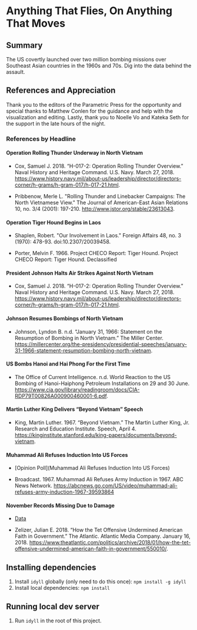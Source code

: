 # Anything That Flies, On Anything That Moves

## Summary

The US covertly launched over two million bombing missions over Southeast Asian countries in the 1960s and 70s. Dig into the data behind the assault.

## References and Appreciation

Thank you to the editors of the Parametric Press for the opportunity and special thanks to Matthew Conlen for the guidance and help with the visualization and editing. Lastly, thank you to Noelle Vo and Kateka Seth for the support in the late hours of the night.

### References by Headline

#### Operation Rolling Thunder Underway in North Vietnam

- Cox, Samuel J. 2018. “H-017-2: Operation Rolling Thunder Overview.” Naval History and Heritage Command. U.S. Navy. March 27, 2018. https://www.history.navy.mil/about-us/leadership/director/directors-corner/h-grams/h-gram-017/h-017-21.html.

- Pribbenow, Merle L. "Rolling Thunder and Linebacker Campaigns: The North Vietnamese View." The Journal of American-East Asian Relations 10, no. 3/4 (2001): 197-210. http://www.jstor.org/stable/23613043.

#### Operation Tiger Hound Begins in Laos

- Shaplen, Robert. "Our Involvement in Laos." Foreign Affairs 48, no. 3 (1970): 478-93. doi:10.2307/20039458.

- Porter, Melvin F. 1966. Project CHECO Report: Tiger Hound. Project CHECO Report: Tiger Hound. Declassified

#### President Johnson Halts Air Strikes Against North Vietnam

- Cox, Samuel J. 2018. “H-017-2: Operation Rolling Thunder Overview.” Naval History and Heritage Command. U.S. Navy. March 27, 2018. https://www.history.navy.mil/about-us/leadership/director/directors-corner/h-grams/h-gram-017/h-017-21.html.

#### Johnson Resumes Bombings of North Vietnam
- Johnson, Lyndon B. n.d. “January 31, 1966: Statement on the Resumption of Bombing in North Vietnam.” The Miller Center. https://millercenter.org/the-presidency/presidential-speeches/january-31-1966-statement-resumption-bombing-north-vietnam.

#### US Bombs Hanoi and Hai Phong For the First Time
- The Office of Current Intelligence. n.d. World Reaction to the US Bombing of Hanoi-Haiphong Petroleum Installations on 29 and 30 June. https://www.cia.gov/library/readingroom/docs/CIA-RDP79T00826A000900460001-6.pdf.

#### Martin Luther King Delivers “Beyond Vietnam” Speech
- King, Martin Luther. 1967. “Beyond Vietnam.” The Martin Luther King, Jr. Research and Education Institute. Speech, April 4. https://kinginstitute.stanford.edu/king-papers/documents/beyond-vietnam.

#### Muhammad Ali Refuses Induction Into US Forces
- [Opinion Poll](Muhammad Ali Refuses Induction Into US Forces)

- Broadcast. 1967. Muhammad Ali Refuses Army Induction in 1967. ABC News Network. https://abcnews.go.com/US/video/muhammad-ali-refuses-army-induction-1967-39593864

#### November Records Missing Due to Damage
- [Data](https://data.world/datamil/vietnam-war-thor-data)

- Zelizer, Julian E. 2018. “How the Tet Offensive Undermined American Faith in Government.” The Atlantic. Atlantic Media Company. January 16, 2018. https://www.theatlantic.com/politics/archive/2018/01/how-the-tet-offensive-undermined-american-faith-in-government/550010/.




## Installing dependencies

1. Install `idyll` globally (only need to do this once): `npm install -g idyll`
2. Install local dependencies: `npm install`

## Running local dev server

1. Run `idyll` in the root of this project.
